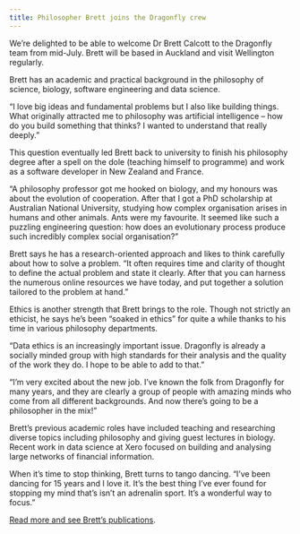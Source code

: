 ```yaml
---
title: Philosopher Brett joins the Dragonfly crew
---
```

We’re delighted to be able to welcome Dr Brett Calcott to the Dragonfly team
from mid-July. Brett will be based in Auckland and visit Wellington regularly.

<!--more-->

Brett has an academic and practical background in the philosophy of science,
biology, software engineering and data science.

“I love big ideas and fundamental problems but I also like building things. What
originally attracted me to philosophy was artificial intelligence – how do you
build something that thinks? I wanted to understand that really deeply.”

This question eventually led Brett back to university to finish his philosophy
degree after a spell on the dole (teaching himself to programme) and work as a
software developer in New Zealand and France.

“A philosophy professor got me hooked on biology, and my honours was about the
evolution of cooperation. After that I got a PhD scholarship at Australian
National University, studying how complex organisation arises in humans and
other animals. Ants were my favourite. It seemed like such a puzzling
engineering question: how does an evolutionary process produce such incredibly
complex social organisation?”

Brett says he has a research-oriented approach and likes to think carefully
about how to solve a problem. “It often requires time and clarity of thought to
define the actual problem and state it clearly. After that you can harness the
numerous online resources we have today, and put together a solution tailored to
the problem at hand.”

Ethics is another strength that Brett brings to the role. Though not strictly an
ethicist, he says he’s been “soaked in ethics” for quite a while thanks to his
time in various philosophy departments.

“Data ethics is an increasingly important issue. Dragonfly is already a socially
minded group with high standards for their analysis and the quality of the work
they do. I hope to be able to add to that.”

“I’m very excited about the new job. I’ve known the folk from Dragonfly for many
years, and they are clearly a group of people with amazing minds who come from
all different backgrounds. And now there’s going to be a philosopher in the
mix!”

Brett’s previous academic roles have included teaching and researching diverse
topics including philosophy and giving guest lectures in biology. Recent work in
data science at Xero focused on building and analysing large networks of
financial information.

When it’s time to stop thinking, Brett turns to tango dancing. “I’ve been
dancing for 15 years and I love it. It’s the best thing I’ve ever found for
stopping my mind that’s isn’t an adrenalin sport. It’s a wonderful way to
focus.”

[Read more and see Brett’s publications](https://www.brettcalcott.com/).
